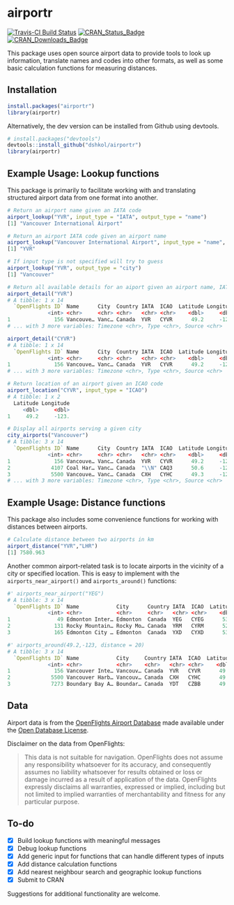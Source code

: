 # airportr
[![Travis-CI Build Status](https://travis-ci.org/dshkol/airportr.svg?branch=master)](https://travis-ci.org/dshkol/airportr)
[![CRAN_Status_Badge](http://www.r-pkg.org/badges/version/airportr)](https://cran.r-project.org/package=airportr)
[![CRAN_Downloads_Badge](https://cranlogs.r-pkg.org/badges/cancensus)](https://cranlogs.r-pkg.org/badges/cancensus)

This package uses open source airport data to provide tools to look up information, translate names and codes into other formats, as well as some basic calculation functions for measuring distances.

## Installation

```r
install.packages("airportr")
library(airportr)
```

Alternatively, the dev version can be installed from Github using devtools.
```r
# install.packages("devtools")
devtools::install_github("dshkol/airportr")
library(airportr)
```

## Example Usage: Lookup functions

This package is primarily to facilitate working with and translating structured airport data from one format into another. 

``` r
# Return an airport name given an IATA code
airport_lookup("YVR", input_type = "IATA", output_type = "name")
[1] "Vancouver International Airport"

# Return an airport IATA code given an airport name
airport_lookup("Vancouver International Airport", input_type = "name", output_type ="IATA")
[1] "YVR"

# If input type is not specified will try to guess
airport_lookup("YVR", output_type = "city")
[1] "Vancouver"

# Return all available details for an aiport given an airport name, IATA code, or ICAO code
airport_detail("YVR")
# A tibble: 1 x 14
  `OpenFlights ID` Name      City  Country IATA  ICAO  Latitude Longitude Altitude   UTC DST  
             <int> <chr>     <chr> <chr>   <chr> <chr>    <dbl>     <dbl>    <int> <dbl> <chr>
1              156 Vancouve… Vanc… Canada  YVR   CYVR      49.2     -123.       14    -8 A    
# ... with 3 more variables: Timezone <chr>, Type <chr>, Source <chr>

airport_detail("CYVR")
# A tibble: 1 x 14
  `OpenFlights ID` Name      City  Country IATA  ICAO  Latitude Longitude Altitude   UTC DST  
             <int> <chr>     <chr> <chr>   <chr> <chr>    <dbl>     <dbl>    <int> <dbl> <chr>
1              156 Vancouve… Vanc… Canada  YVR   CYVR      49.2     -123.       14    -8 A    
# ... with 3 more variables: Timezone <chr>, Type <chr>, Source <chr>

# Return location of an airport given an ICAO code
airport_location("CYVR", input_type = "ICAO")
# A tibble: 1 x 2
  Latitude Longitude
     <dbl>     <dbl>
1     49.2     -123.

# Display all airports serving a given city
city_airports("Vancouver")
# A tibble: 3 x 14
  `OpenFlights ID` Name      City  Country IATA  ICAO  Latitude Longitude Altitude   UTC DST  
             <int> <chr>     <chr> <chr>   <chr> <chr>    <dbl>     <dbl>    <int> <dbl> <chr>
1              156 Vancouve… Vanc… Canada  YVR   CYVR      49.2     -123.       14    -8 A    
2             4107 Coal Har… Vanc… Canada  "\\N" CAQ3      50.6     -128.        0    -8 A    
3             5500 Vancouve… Vanc… Canada  CXH   CYHC      49.3     -123.        0    -8 A    
# ... with 3 more variables: Timezone <chr>, Type <chr>, Source <chr>
```
## Example Usage: Distance functions

This package also includes some convenience functions for working with distances between airports. 

```r
# Calculate distance between two airports in km
airport_distance("YVR","LHR")
[1] 7580.963
```
Another common airport-related task is to locate airports in the vicinity of a city or specified location. This is easy to implement with the `airports_near_airport()` and `airports_around()` functions: 

```r
#' airports_near_airport("YEG")
# A tibble: 3 x 14
  `OpenFlights ID` Name            City      Country IATA  ICAO  Latitude Longitude Altitude   UTC DST   Timezone   Type  Source 
             <int> <chr>           <chr>     <chr>   <chr> <chr>    <dbl>     <dbl>    <int> <dbl> <chr> <chr>      <chr> <chr>  
1               49 Edmonton Inter… Edmonton  Canada  YEG   CYEG      53.3     -114.     2373    -7 A     America/E… airp… OurAir…
2              131 Rocky Mountain… Rocky Mo… Canada  YRM   CYRM      52.4     -115.     3244    -7 A     America/E… airp… OurAir…
3              165 Edmonton City … Edmonton  Canada  YXD   CYXD      53.6     -114.     2202    -7 A     America/E… airp… OurAir…

#' airports_around(49.2,-123, distance = 20)
# A tibble: 3 x 14
  `OpenFlights ID` Name            City     Country IATA  ICAO  Latitude Longitude Altitude   UTC DST   Timezone    Type  Source 
             <int> <chr>           <chr>    <chr>   <chr> <chr>    <dbl>     <dbl>    <int> <dbl> <chr> <chr>       <chr> <chr>  
1              156 Vancouver Inte… Vancouv… Canada  YVR   CYVR      49.2     -123.       14    -8 A     America/Va… airp… OurAir…
2             5500 Vancouver Harb… Vancouv… Canada  CXH   CYHC      49.3     -123.        0    -8 A     America/Va… airp… OurAir…
3             7273 Boundary Bay A… Boundar… Canada  YDT   CZBB      49.1     -123.        6    -8 A     America/Va… airp… OurAir…
```

## Data

Airport data is from the [OpenFlights Airport Database](https://openflights.org/data.html) made available under the [Open Database License](https://opendatacommons.org/licenses/odbl/1.0/). 

Disclaimer on the data from OpenFlights:

> This data is not suitable for navigation. OpenFlights does not assume any responsibility whatsoever for its accuracy, and consequently assumes no liability whatsoever for results obtained or loss or damage incurred as a result of application of the data. OpenFlights expressly disclaims all warranties, expressed or implied, including but not limited to implied warranties of merchantability and fitness for any particular purpose.

## To-do

- [x] Build lookup functions with meaningful messages
- [x] Debug lookup functions
- [x] Add generic input for functions that can handle different types of inputs
- [x] Add distance calculation functions
- [x] Add nearest neighbour search and geographic lookup functions
- [x] Submit to CRAN

Suggestions for additional functionality are welcome.
